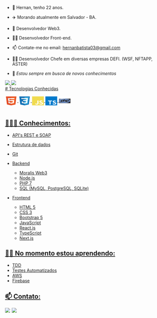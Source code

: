 - 👨‍ ‍Hernan, tenho 22 anos.
- ✈️ Morando atualmente em Salvador - BA.
- 🌱 Desenvolvedor Web3.
- 👨‍🎓 Desenvolvedor Front-end.
- 📫 Contate-me no email: hernanbatista03@gmail.com

- 👨‍💻 Desenvolvedor Chefe em diversas empresas DEFI. (WSF, NFTAPP, ASTER)
- 🚀 *Estou sempre em busca de novos conhecimentos*

 <div>
  <a href="https://github.com/hernanb13">
  <img height="160em" src="https://github-readme-stats.vercel.app/api?username=HernanBatista&show_icons=true&theme=radical&include_all_commits=true&count_private=true"/>
  <img height="160em" src="https://github-readme-stats.vercel.app/api/top-langs/?username=HernanBatista&layout=compact&langs_count=7&theme=radical"/>
 </div>
# Tecnologias Conhecidas
  <div style="display: inline_block"><br>
   <img align="center" alt="HTML" height="30" width="40" src="https://raw.githubusercontent.com/devicons/devicon/master/icons/html5/html5-original.svg">
   <img align="center" alt="CSS" height="30" width="40" src="https://raw.githubusercontent.com/devicons/devicon/master/icons/css3/css3-original.svg">
   <img align="center" alt="-Js" height="30" width="40" src="https://raw.githubusercontent.com/devicons/devicon/master/icons/javascript/javascript-plain.svg">
   <img align="center" alt="typescript" height="30" width="40" src="https://raw.githubusercontent.com/devicons/devicon/master/icons/typescript/typescript-original.svg">
   <img align="center" alt="PHP7" height="30" width="40" src="https://raw.githubusercontent.com/devicons/devicon/master/icons/php/php-original.svg">
    </div>
   <br>


##  👨🏽‍💻 Conhecimentos: 
- API's REST e SOAP
- Estrutura de dados
- Git
- Backend
  - Moralis Web3
  - Node.js
  - PHP 7
  - SQL (MySQL, PostgreSQL, SQLite)

- Frontend
  - HTML 5
  - CSS 3
  - Bootstrap 5
  - JavaScript
  - React.js
  - TypeScript
  - Next.js

## 👨‍🎓 No momento estou aprendendo: 
 
- TDD
- Testes Automatizados
- AWS
- Firebase

## 📫 Contato: 
<div>
<a href="https://www.linkedin.com/in/hernan-batista-6b2052206">
  <img align="left" width="22px" src="https://cdn.jsdelivr.net/npm/simple-icons@v3/icons/linkedin.svg" />
<a href="mailto:hernanbatista03@gmail.com">
  <img align="left" width="22px" src="https://cdn.jsdelivr.net/npm/simple-icons@3.12.4/icons/gmail.svg" />
</div>

